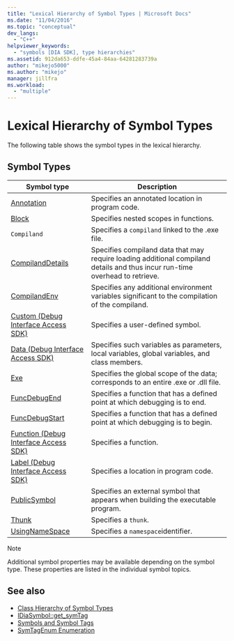 ```yaml
---
title: "Lexical Hierarchy of Symbol Types | Microsoft Docs"
ms.date: "11/04/2016"
ms.topic: "conceptual"
dev_langs:
  - "C++"
helpviewer_keywords:
  - "symbols [DIA SDK], type hierarchies"
ms.assetid: 912da653-ddfe-45a4-84aa-64281283739a
author: "mikejo5000"
ms.author: "mikejo"
manager: jillfra
ms.workload:
  - "multiple"
---
```

# Lexical Hierarchy of Symbol Types
The following table shows the symbol types in the lexical hierarchy.

## Symbol Types

|Symbol type|Description|
|-----------------|-----------------|
|[Annotation](../../debugger/debug-interface-access/annotation.md)|Specifies an annotated location in program code.|
|[Block](../../debugger/debug-interface-access/block.md)|Specifies nested scopes in functions.|
|`Compiland`|Specifies a `compiland` linked to the .exe file.|
|[CompilandDetails](../../debugger/debug-interface-access/compilanddetails.md)|Specifies compiland data that may require loading additional compiland details and thus incur run-time overhead to retrieve.|
|[CompilandEnv](../../debugger/debug-interface-access/compilandenv.md)|Specifies any additional environment variables significant to the compilation of the compiland.|
|[Custom (Debug Interface Access SDK)](../../debugger/debug-interface-access/custom-debug-interface-access-sdk.md)|Specifies a user-defined symbol.|
|[Data (Debug Interface Access SDK)](../../debugger/debug-interface-access/data-debug-interface-access-sdk.md)|Specifies such variables as parameters, local variables, global variables, and class members.|
|[Exe](../../debugger/debug-interface-access/exe.md)|Specifies the global scope of the data; corresponds to an entire .exe or .dll file.|
|[FuncDebugEnd](../../debugger/debug-interface-access/funcdebugend.md)|Specifies a function that has a defined point at which debugging is to end.|
|[FuncDebugStart](../../debugger/debug-interface-access/funcdebugstart.md)|Specifies a function that has a defined point at which debugging is to begin.|
|[Function (Debug Interface Access SDK)](../../debugger/debug-interface-access/function-debug-interface-access-sdk.md)|Specifies a function.|
|[Label (Debug Interface Access SDK)](../../debugger/debug-interface-access/label-debug-interface-access-sdk.md)|Specifies a location in program code.|
|[PublicSymbol](../../debugger/debug-interface-access/publicsymbol.md)|Specifies an external symbol that appears when building the executable program.|
|[Thunk](../../debugger/debug-interface-access/thunk.md)|Specifies a `thunk`.|
|[UsingNameSpace](../../debugger/debug-interface-access/usingnamespace.md)|Specifies a `namespace`identifier.|

> [!NOTE]
> Additional symbol properties may be available depending on the symbol type. These properties are listed in the individual symbol topics.

## See also
- [Class Hierarchy of Symbol Types](../../debugger/debug-interface-access/class-hierarchy-of-symbol-types.md)
- [IDiaSymbol::get_symTag](../../debugger/debug-interface-access/idiasymbol-get-symtag.md)
- [Symbols and Symbol Tags](../../debugger/debug-interface-access/symbols-and-symbol-tags.md)
- [SymTagEnum Enumeration](../../debugger/debug-interface-access/symtagenum.md)